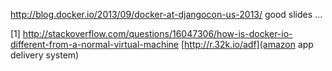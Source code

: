http://blog.docker.io/2013/09/docker-at-djangocon-us-2013/
good slides
...

[1] http://stackoverflow.com/questions/16047306/how-is-docker-io-different-from-a-normal-virtual-machine
[http://r.32k.io/adf](amazon app delivery system)
